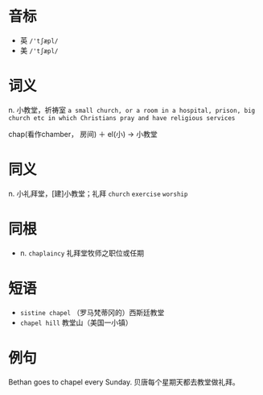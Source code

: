 # 音标

- 英 `/'tʃæpl/`
- 美 `/'tʃæpl/`

# 词义

n. 小教堂，祈祷室
`a small church, or a room in a hospital, prison, big church etc in which Christians pray and have religious services`



chap(看作chamber， 房间) ＋ el(小) → 小教堂

# 同义

n. 小礼拜堂，[建]小教堂；礼拜
`church` `exercise` `worship`

# 同根

- n. `chaplaincy` 礼拜堂牧师之职位或任期

# 短语

- `sistine chapel` （罗马梵蒂冈的）西斯廷教堂
- `chapel hill` 教堂山（美国一小镇）

# 例句

Bethan goes to chapel every Sunday.
贝唐每个星期天都去教堂做礼拜。



